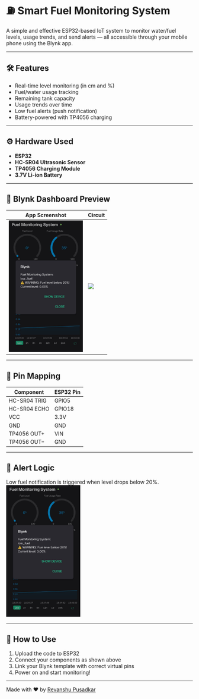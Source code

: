 # ⛽ Smart Fuel Monitoring System

A simple and effective ESP32-based IoT system to monitor water/fuel levels, usage trends, and send alerts — all accessible through your mobile phone using the Blynk app.

---

## 🛠️ Features

- Real-time level monitoring (in cm and %)
- Fuel/water usage tracking
- Remaining tank capacity
- Usage trends over time
- Low fuel alerts (push notification)
- Battery-powered with TP4056 charging

---

## ⚙️ Hardware Used

- **ESP32**
- **HC-SR04 Ultrasonic Sensor**
- **TP4056 Charging Module**
- **3.7V Li-ion Battery**

---

## 📲 Blynk Dashboard Preview

| App Screenshot | Circuit |
|----------------|---------|
| <img src="alert message.jpg" width="200"/> | <img src="https://i.imgur.com/E7kqNHH.png" width="200"/> |

---

## 📡 Pin Mapping

| Component    | ESP32 Pin |
|--------------|-----------|
| HC-SR04 TRIG | GPIO5     |
| HC-SR04 ECHO | GPIO18    |
| VCC          | 3.3V      |
| GND          | GND       |
| TP4056 OUT+  | VIN       |
| TP4056 OUT−  | GND       |

---

## 🔔 Alert Logic

Low fuel notification is triggered when level drops below 20%.
</br>
<img src="alert message.jpg" width="200"/>

---

## 🚀 How to Use

1. Upload the code to ESP32
2. Connect your components as shown above
3. Link your Blynk template with correct virtual pins
4. Power on and start monitoring!

---

Made with ❤️ by [Revanshu Pusadkar](https://www.linkedin.com/in/revanshu-pusadkar-454082273/)
